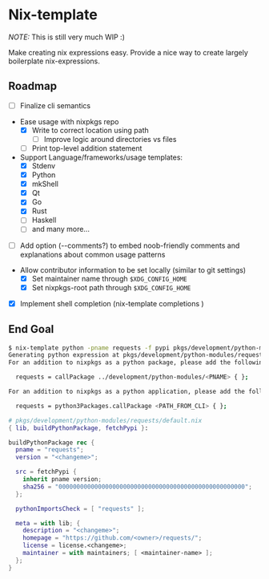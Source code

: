 # Nix-template

*NOTE:* This is still very much WIP :)

Make creating nix expressions easy. Provide a nice way to create largely boilerplate nix-expressions.

## Roadmap

- [ ] Finalize cli semantics
- Ease usage with nixpkgs repo
  - [X] Write to correct location using path
    - [ ] Improve logic around directories vs files
  - [ ] Print top-level addition statement
- Support Language/frameworks/usage templates:
  - [X] Stdenv
  - [X] Python
  - [X] mkShell
  - [x] Qt
  - [x] Go
  - [x] Rust
  - [ ] Haskell
  - [ ] and many more...
- [ ] Add option (--comments?) to embed noob-friendly comments and explanations about common usage patterns
- Allow contributor information to be set locally (similar to git settings)
  - [X] Set maintainer name through `$XDG_CONFIG_HOME`
  - [X] Set nixpkgs-root path through `$XDG_CONFIG_HOME`
- [X] Implement shell completion (nix-template completions <SHELL>)

## End Goal

```bash
$ nix-template python -pname requests -f pypi pkgs/development/python-modules/
Generating python expression at pkgs/development/python-modules/requests/default.nix
For an addition to nixpkgs as a python package, please add the following to pkgs/top-level/python-packages.nix:

  requests = callPackage ../development/python-modules/<PNAME> { };

For an addition to nixpkgs as a python application, please add the following to pkgs/top-level/all-packages.nix:

  requests = python3Packages.callPackage <PATH_FROM_CLI> { };
```
```nix
# pkgs/development/python-modules/requests/default.nix
{ lib, buildPythonPackage, fetchPypi }:

buildPythonPackage rec {
  pname = "requests";
  version = "<changeme>";

  src = fetchPypi {
    inherit pname version;
    sha256 = "0000000000000000000000000000000000000000000000000000";
  };

  pythonImportsCheck = [ "requests" ];

  meta = with lib; {
    description = "<changeme>";
    homepage = "https://github.com/<owner>/requests/";
    license = license.<changeme>;
    maintainer = with maintainers; [ <maintainer-name> ];
  };
}
```

